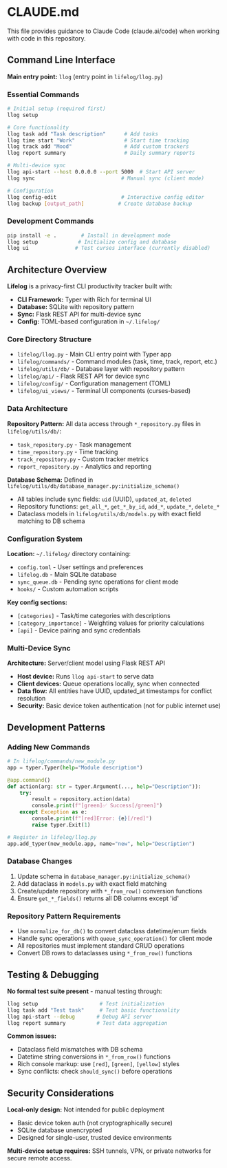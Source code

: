 # CLAUDE.md

This file provides guidance to Claude Code (claude.ai/code) when working with code in this repository.

## Command Line Interface

**Main entry point:** `llog` (entry point in `lifelog/llog.py`)

### Essential Commands
```bash
# Initial setup (required first)
llog setup

# Core functionality
llog task add "Task description"      # Add tasks
llog time start "Work"                # Start time tracking  
llog track add "Mood"                 # Add custom trackers
llog report summary                   # Daily summary reports

# Multi-device sync
llog api-start --host 0.0.0.0 --port 5000  # Start API server
llog sync                            # Manual sync (client mode)

# Configuration
llog config-edit                     # Interactive config editor
llog backup [output_path]           # Create database backup
```

### Development Commands
```bash
pip install -e .        # Install in development mode
llog setup             # Initialize config and database
llog ui               # Test curses interface (currently disabled)
```

## Architecture Overview

**Lifelog** is a privacy-first CLI productivity tracker built with:
- **CLI Framework:** Typer with Rich for terminal UI
- **Database:** SQLite with repository pattern
- **Sync:** Flask REST API for multi-device sync
- **Config:** TOML-based configuration in `~/.lifelog/`

### Core Directory Structure

- `lifelog/llog.py` - Main CLI entry point with Typer app
- `lifelog/commands/` - Command modules (task, time, track, report, etc.)
- `lifelog/utils/db/` - Database layer with repository pattern
- `lifelog/api/` - Flask REST API for device sync
- `lifelog/config/` - Configuration management (TOML)
- `lifelog/ui_views/` - Terminal UI components (curses-based)

### Data Architecture

**Repository Pattern:** All data access through `*_repository.py` files in `lifelog/utils/db/`:
- `task_repository.py` - Task management
- `time_repository.py` - Time tracking
- `track_repository.py` - Custom tracker metrics
- `report_repository.py` - Analytics and reporting

**Database Schema:** Defined in `lifelog/utils/db/database_manager.py:initialize_schema()`
- All tables include sync fields: `uid` (UUID), `updated_at`, `deleted`
- Repository functions: `get_all_*`, `get_*_by_id`, `add_*`, `update_*`, `delete_*`
- Dataclass models in `lifelog/utils/db/models.py` with exact field matching to DB schema

### Configuration System

**Location:** `~/.lifelog/` directory containing:
- `config.toml` - User settings and preferences
- `lifelog.db` - Main SQLite database  
- `sync_queue.db` - Pending sync operations for client mode
- `hooks/` - Custom automation scripts

**Key config sections:**
- `[categories]` - Task/time categories with descriptions
- `[category_importance]` - Weighting values for priority calculations
- `[api]` - Device pairing and sync credentials

### Multi-Device Sync

**Architecture:** Server/client model using Flask REST API
- **Host device:** Runs `llog api-start` to serve data
- **Client devices:** Queue operations locally, sync when connected
- **Data flow:** All entities have UUID, updated_at timestamps for conflict resolution
- **Security:** Basic device token authentication (not for public internet use)

## Development Patterns

### Adding New Commands
```python
# In lifelog/commands/new_module.py
app = typer.Typer(help="Module description")

@app.command()
def action(arg: str = typer.Argument(..., help="Description")):
    try:
        result = repository.action(data)
        console.print(f"[green]✅ Success[/green]")
    except Exception as e:
        console.print(f"[red]Error: {e}[/red]")
        raise typer.Exit(1)

# Register in lifelog/llog.py
app.add_typer(new_module.app, name="new", help="Description")
```

### Database Changes
1. Update schema in `database_manager.py:initialize_schema()`
2. Add dataclass in `models.py` with exact field matching
3. Create/update repository with `*_from_row()` conversion functions
4. Ensure `get_*_fields()` returns all DB columns except 'id'

### Repository Pattern Requirements
- Use `normalize_for_db()` to convert dataclass datetime/enum fields
- Handle sync operations with `queue_sync_operation()` for client mode
- All repositories must implement standard CRUD operations
- Convert DB rows to dataclasses using `*_from_row()` functions

## Testing & Debugging

**No formal test suite present** - manual testing through:
```bash
llog setup                    # Test initialization
llog task add "Test task"     # Test basic functionality
llog api-start --debug       # Debug API server
llog report summary          # Test data aggregation
```

**Common issues:**
- Dataclass field mismatches with DB schema
- Datetime string conversions in `*_from_row()` functions  
- Rich console markup: use `[red]`, `[green]`, `[yellow]` styles
- Sync conflicts: check `should_sync()` before operations

## Security Considerations

**Local-only design:** Not intended for public deployment
- Basic device token auth (not cryptographically secure)
- SQLite database unencrypted
- Designed for single-user, trusted device environments

**Multi-device setup requires:** SSH tunnels, VPN, or private networks for secure remote access.